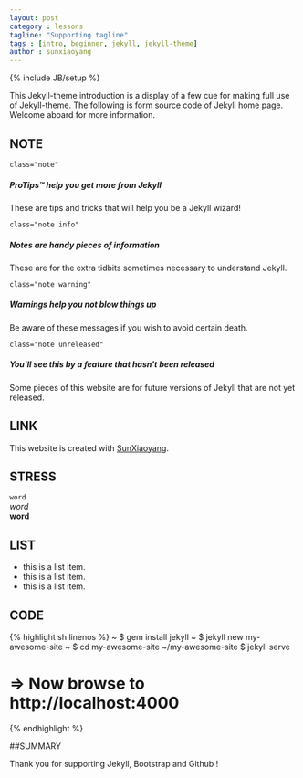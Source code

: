 ```yaml
---
layout: post
category : lessons
tagline: "Supporting tagline"
tags : [intro, beginner, jekyll, jekyll-theme]
author : sunxiaoyang
---
```

{% include JB/setup %}

This Jekyll-theme introduction is a display of a few cue for making full use of Jekyll-theme. The following is form source code of Jekyll home page. Welcome aboard for more information.

## NOTE 

`class="note"` 
<div class="note">
  <h5>ProTips™ help you get more from Jekyll</h5>
  <p>These are tips and tricks that will help you be a Jekyll wizard!</p>
</div>

`class="note info"`
<div class="note info">
  <h5>Notes are handy pieces of information</h5>
  <p>These are for the extra tidbits sometimes necessary to understand
     Jekyll.</p>
</div>

`class="note warning"`
<div class="note warning">
  <h5>Warnings help you not blow things up</h5>
  <p>Be aware of these messages if you wish to avoid certain death.</p>
</div>

`class="note unreleased"`
<div class="note unreleased">
  <h5>You'll see this by a feature that hasn't been released</h5>
  <p>Some pieces of this website are for future versions of Jekyll that
    are not yet released.</p>
</div>


## LINK  

This website is created with [SunXiaoyang](https://github.com/sunxiaoyang).

## STRESS  
` word `      
*word*      
**word**    

## LIST  

- this is a list item. 
- this is a list item. 
- this is a list item. 

## CODE  

{% highlight sh linenos %}
~ $ gem install jekyll
~ $ jekyll new my-awesome-site
~ $ cd my-awesome-site
~/my-awesome-site $ jekyll serve
# => Now browse to http://localhost:4000
{% endhighlight %}


##SUMMARY

Thank you for supporting Jekyll, Bootstrap and Github !
